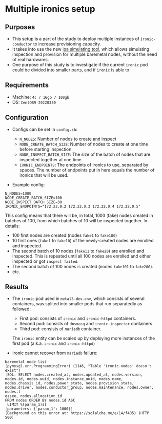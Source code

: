 # Multiple ironics setup

## Purposes
- This setup is a part of the study to deploy multiple instances of `ironic-conductor` to increase provisioning capacity.
- It takes into use the new [ipa simulating tool](https://review.opendev.org/c/openstack/sushy-tools/+/875366), which allows simulating inspection and provision for multiple baremetal nodes, without the need of real hardwares.
- One purpose of this study is to investigate if the current `ironic` pod could be divided into smaller parts, and if `ironic` is able to 

## Requirements

- Machine: `4c / 16gb / 100gb`
- OS: `CentOS9-20220330`

## Configuration
- Configs can be set in `config.sh`:
    - `N_NODES`: Number of nodes to create and inspect
    - `NODE_CREATE_BATCH_SIZE`: Number of nodes to create at one time before starting inspection.
    - `NODE_INSPECT_BATCH_SIZE`: The size of the batch of nodes that are inspected together at one time.
    - `IRONIC_ENDPOINTS`: The endpoints of ironics to use, separated by spaces. The number of endpoints put in here equals the number of ironics that will be used.

- Example config:
```
N_NODES=1000
NODE_CREATE_BATCH_SIZE=100
NODE_INSPECT_BATCH_SIZE=30
IRONIC_ENDPOINTS="172.22.0.2 172.22.0.3 172.22.0.4 172.22.0.5"
```

This config means that there will be, in total, 1000 (fake) nodes created in batches of 100, from which batches of 10 will be inspected together. In details:
- 100 first nodes are created (nodes `fake1` to `fake100`)
- 10 first ones (`fake1` to `fake10`) of the newly-created nodes are enrolled and inspected.
- The second batch of 10 nodes (`fake11` to `fake20`) are enrolled and inspected. This is repeated until all 100 nodes are enrolled and either inspected or got `inspect failed`.
- The second batch of 100 nodes is created (nodes `fake101` to `fake200`).
- etc.

## Results

- The `ironic` pod used in `metal3-dev-env`, which consists of several containers, was splited into smaller pods that run separatedly as followed:
    - First pod: consists of `ironic` and `ironic-httpd` containers.
    - Second pod: consists of `dnsmasq` and `ironic-inspector` containers.
    - Third pod: consists of `mariadb` container.

    The `ironic` entity can be scaled up by deploying more instances of the first pod (a.k.a. `ironic` and `ironic-httpd`)

- Ironic cannot recover from `mariadb` failure:
```
baremetal node list                                                                                                                                                           
(pymysql.err.ProgrammingError) (1146, "Table 'ironic.nodes' doesn't exist")                                                                                                                                                                                    
[SQL: SELECT nodes.created_at, nodes.updated_at, nodes.version, nodes.id, nodes.uuid, nodes.instance_uuid, nodes.name, nodes.chassis_id, nodes.power_state, nodes.provision_state, nodes.driver, nodes.conductor_group, nodes.maintenance, nodes.owner, nodes.l
essee, nodes.allocation_id                                                                                                                                                                                                                                     
FROM nodes ORDER BY nodes.id ASC                                                                                                                                                                                                                               
 LIMIT %(param_1)s]                                                                                                                                                                                                                                            
[parameters: {'param_1': 1000}]                                                                                                                                                                                                                                
(Background on this error at: https://sqlalche.me/e/14/f405) (HTTP 500)  
```

